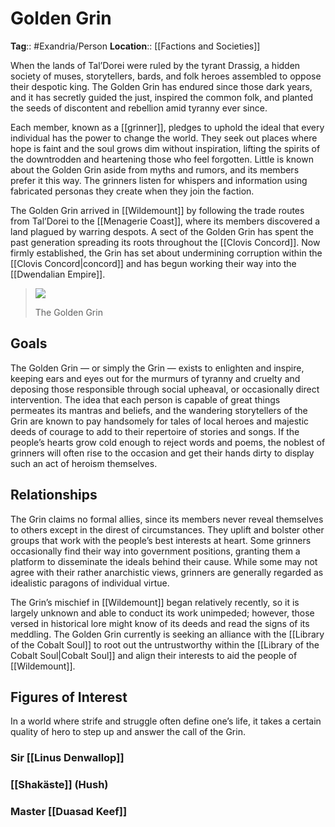 # Golden Grin
**Tag**:: #Exandria/Person
**Location**:: [[Factions and Societies]]

When the lands of Tal’Dorei were ruled by the tyrant Drassig, a hidden society of muses, storytellers, bards, and folk heroes assembled to oppose their despotic king. The Golden Grin has endured since those dark years, and it has secretly guided the just, inspired the common folk, and planted the seeds of discontent and rebellion amid tyranny ever since.

Each member, known as a [[grinner]], pledges to uphold the ideal that every individual has the power to change the world. They seek out places where hope is faint and the soul grows dim without inspiration, lifting the spirits of the downtrodden and heartening those who feel forgotten. Little is known about the Golden Grin aside from myths and rumors, and its members prefer it this way. The grinners listen for whispers and information using fabricated personas they create when they join the faction.

The Golden Grin arrived in [[Wildemount]] by following the trade routes from Tal’Dorei to the [[Menagerie Coast]], where its members discovered a land plagued by warring despots. A sect of the Golden Grin has spent the past generation spreading its roots throughout the [[Clovis Concord]]. Now firmly established, the Grin has set about undermining corruption within the [[Clovis Concord|concord]] and has begun working their way into the [[Dwendalian Empire]].

> [![](https://media.dndbeyond.com/compendium-images/egtw/yDOyqyOocErRgYJK/02-15.png)](https://media.dndbeyond.com/compendium-images/egtw/yDOyqyOocErRgYJK/02-15.png)
> 
> The Golden Grin

## Goals

The Golden Grin — or simply the Grin — exists to enlighten and inspire, keeping ears and eyes out for the murmurs of tyranny and cruelty and deposing those responsible through social upheaval, or occasionally direct intervention. The idea that each person is capable of great things permeates its mantras and beliefs, and the wandering storytellers of the Grin are known to pay handsomely for tales of local heroes and majestic deeds of courage to add to their repertoire of stories and songs. If the people’s hearts grow cold enough to reject words and poems, the noblest of grinners will often rise to the occasion and get their hands dirty to display such an act of heroism themselves.

## Relationships

The Grin claims no formal allies, since its members never reveal themselves to others except in the direst of circumstances. They uplift and bolster other groups that work with the people’s best interests at heart. Some grinners occasionally find their way into government positions, granting them a platform to disseminate the ideals behind their cause. While some may not agree with their rather anarchistic views, grinners are generally regarded as idealistic paragons of individual virtue.

The Grin’s mischief in [[Wildemount]] began relatively recently, so it is largely unknown and able to conduct its work unimpeded; however, those versed in historical lore might know of its deeds and read the signs of its meddling. The Golden Grin currently is seeking an alliance with the [[Library of the Cobalt Soul]] to root out the untrustworthy within the [[Library of the Cobalt Soul|Cobalt Soul]] and align their interests to aid the people of [[Wildemount]].

## Figures of Interest

In a world where strife and struggle often define one’s life, it takes a certain quality of hero to step up and answer the call of the Grin.

### Sir [[Linus Denwallop]]

### [[Shakäste]] (Hush)

### Master [[Duasad Keef]]